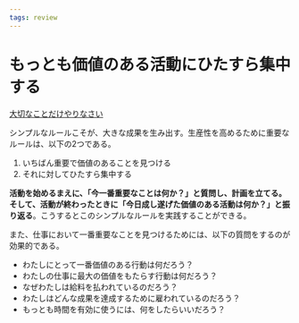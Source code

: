 ```yaml
---
tags: review
---
```


# もっとも価値のある活動にひたすら集中する

[大切なことだけやりなさい](大切なことだけやりなさい.md)

シンプルなルールこそが、大きな成果を生み出す。生産性を高めるために重要なルールは、以下の2つである。

1. いちばん重要で価値のあることを見つける
2. それに対してひたすら集中する

**活動を始めるまえに、「今一番重要なことは何か？」と質問し、計画を立てる。そして、活動が終わったときに「今日成し遂げた価値のある活動は何か？」と振り返る**。こうするとこのシンプルなルールを実践することができる。

また、仕事において一番重要なことを見つけるためには、以下の質問をするのが効果的である。

- わたしにとって一番価値のある行動は何だろう？
- わたしの仕事に最大の価値をもたらす行動は何だろう？
- なぜわたしは給料を払われているのだろう？
- わたしはどんな成果を達成するために雇われているのだろう？
- もっとも時間を有効に使うには、何をしたらいいだろう？
